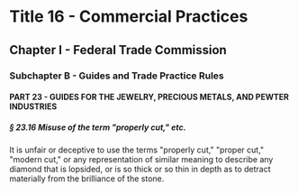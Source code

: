 
# Title 16 - Commercial Practices
## Chapter I - Federal Trade Commission
### Subchapter B - Guides and Trade Practice Rules
#### PART 23 - GUIDES FOR THE JEWELRY, PRECIOUS METALS, AND PEWTER INDUSTRIES
##### § 23.16 Misuse of the term "properly cut," etc.

It is unfair or deceptive to use the terms "properly cut," "proper cut," "modern cut," or any representation of similar meaning to describe any diamond that is lopsided, or is so thick or so thin in depth as to detract materially from the brilliance of the stone.

